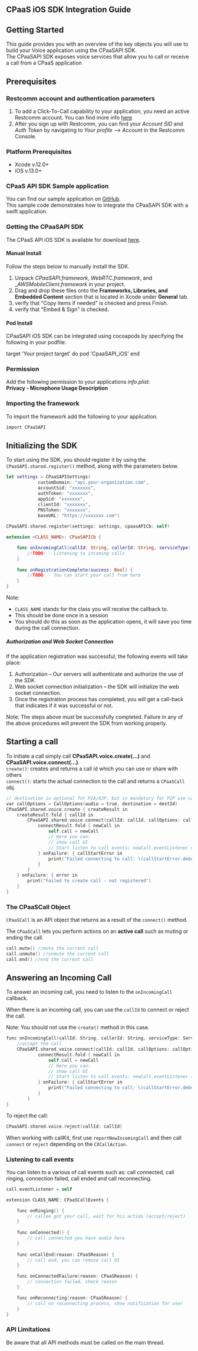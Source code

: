 ## CPaaS iOS SDK Integration Guide

## Getting Started
This guide provides you with an overview of the key objects you will use
to build your Voice application using the CPaaSAPI SDK.  
The CPaaSAPI SDK exposes voice services that allow you to call or receive a call from a CPaaS application
## Prerequisites
### Restcomm account and authentication parameters

1. To add a Click-To-Call capability to your application, you need an
   active Restcomm account. You can find more info
   [here](https://www.restcomm.com/docs/getting-started.html)
2. After you sign up with Restcomm, you can find your _Account SID_ and
   _Auth Token_ by navigating to _Your profile --> Account_ in the Restcomm
   Console.

### Platform Prerequisites
- Xcode v.12.0+
- iOS v.13.0+

### CPaaS API SDK Sample application
You can find our sample application on [GitHub](https://github.com/CPaaSAPI/iOSSampleApp).  
This sample code demonstrates how to integrate the CPaaSAPI SDK with a swift application.

### Getting the CPaaSAPI SDK
The CPaaS API iOS SDK is available for download [here](https://github.com/CPaaSAPI/iOSSampleApp/tree/main/CPaaSAPIiOSSampleApp/CpaaSAPI.framework).

#### Manual Install
Follow the steps below to manually install the SDK.

1. Unpack _CPaaSAPI.framework_, _WebRTC.framework_, and __AWSMobileClient.framework_ in your project.
2. Drag and drop these files onto the **Frameworks, Libraries, and Embedded Content** section that is located in Xcode under **General** tab.
3. verify that "Copy items if needed" is checked and press Finish.
4. verify that "Embed & Sign" is checked.

#### Pod Install
CPaaSAPI iOS SDK can be integrated using cocoapods by specifying the following in your podfile:

target 'Your project target' do
pod 'CpaaSAPI_iOS'
end

### Permission
Add the following permission to your applications _info.plist_:  
**Privacy - Microphone Usage Description** 

### Importing the framework

To import the framework add the following to your application.

```objectivec
import CPaaSAPI
```

## Initializing the SDK

To start using the SDK, you should register it by using the `CPaaSAPI.shared.register()` method, along with the parameters below.



```swift
let settings = CPaaSAPISettings(
            customDomain: "api.your-organization.com",
            accountSid: "xxxxxxx", 
            authToken: "xxxxxxx", 
            appSid: "xxxxxxx", 
            clientId: "xxxxxxx", 
            PNSToken: "xxxxxxx",
            baseURL: "https://xxxxxxx.com")
            
CPaaSAPI.shared.register(settings: settings, cpaasAPICb: self)

extension <CLASS_NAME>: CPaaSAPICb {

    func onIncomingCall(callId: String, callerId: String, serviceType: ServiceType) {
        //TODO: - Listening to incoming calls
    }
    
    func onRegistrationComplete(success: Bool) {
        //TODO: - You can start your call from here
    }
}
```

Note:
* ```CLASS_NAME``` stands for the class you will receive the callback to.
* This should be done once in a session
* You should do this as soon as the application opens, it will save you time during the call connection.



##### Authorization and Web Socket Connection
If the application registration was successful, the following events will take place:

1. Authorization – Our servers will authenticate and authorize the use of the SDK
2. Web socket connection initialization – the SDK will initialize the web socket connection.
3. Once the registration process has completed, you will get a call-back that indicates  if it was successful or not.  

Note: The steps above must be successfully completed. Failure in any of the above procedures will prevent the SDK from working properly.


## Starting a call
To initiate a call simply call **CPaaSAPI.voice.create(...)** and **CPaaSAPI.voice.connect(...)**.  
``create()``: creates and returns a call id which you can use or share with others  
``connect()``: starts the actual connection to the call and returns a  ``CPaaSCall`` obj.

```objectivec
// destination is optional for P2A/A2P, but is mandatory for P2P use case, if given it shall be a valid string without special characters
var callOptions = CallOptions(audio = true, destination = destId)
CPaaSAPI.shared.voice.create { createResult in
    createResult.fold { callId in
        CPaaSAPI.shared.voice.connect(callId: callId, callOptions: callOptions) { connectResult in
            connectResult.fold { newCall in
                self.call = newCall
                // Here you can:
                // show call UI
                // Start listen to call events: newCall.eventListener = self
            } onFailure: { callStartError in
                print("Failed connecting to call: \(callStartError.debugDescription)")
            }
        }
    } onFailure: { error in
        print("Failed to create call - not registered")
    }
}
```
### The CPaaSCall Object

`CPaaSCall` is an API object that returns as a result of the ``connect()`` method. 

The `CPaaSCall` lets you perform actions on an **active call** such as muting or ending the call.
```objectivec
call.mute() //mute the current call
call.unmute() //unmute the current call
call.end() //end the current call
```

## Answering an Incoming Call
To answer an incoming call, you need to listen to the ``onIncomingCall`` callback.

When there is an incoming call, you can use the  ``callId`` to connect or reject the call.

Note: You should not use the ``create()`` method in this case.

```objectivec
func onIncomingCall(callId: String, callerId: String, serviceType: ServiceType) {
    //accept the call
    CPaaSAPI.shared.voice.connect(callId: callId, callOptions: callOptions) { connectResult in
            connectResult.fold { newCall in
                self.call = newCall
                // Here you can:
                // show call UI
                // Start listen to call events: newCall.eventListener = self
            } onFailure: { callStartError in
                print("Failed connecting to call: \(callStartError.debugDescription)")
            }
        }   
}
```
To reject the call:
```objectivec
CPaaSAPI.shared.voice.reject(callId: callId)
```
When working with callKit, first use ```reportNewIncomingCall``` and then call ```connect``` or ```reject``` depending on the ```CXCallAction```.

### Listening to call events

You can listen to a various of call events such as: call connected, call ringing, connection failed, call ended and call reconnecting.


```objectivec
call.eventListener = self

extension CLASS_NAME: CPaaSCallEvents {

    func onRinging() {
        // callee got your call, wait for his action (accept/reject)
    }
    
    func onConnected() {
        // call connected you have audio here
    }
    
    func onCallEnd(reason: CPaaSReason) {
        // call end, you can remove call UI
    }

    func onConnectedFailure(reason: CPaaSReason) {
        // connection failed, check reason
    }

    func onReconnecting(reason: CPaaSReason) {
        // call on reconnecting process, show notification for user
    }  
}
```

### API Limitations
Be aware that all API methods must be called on the main thread.

